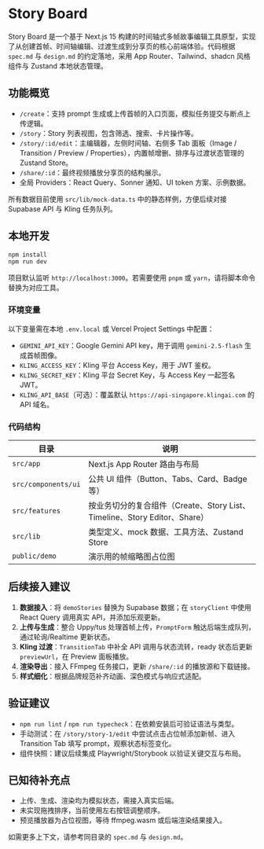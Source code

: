 # Story Board

Story Board 是一个基于 Next.js 15 构建的时间轴式多帧故事编辑工具原型，实现了从创建首帧、时间轴编辑、过渡生成到分享页的核心前端体验。代码根据 `spec.md` 与 `design.md` 的约定落地，采用 App Router、Tailwind、shadcn 风格组件与 Zustand 本地状态管理。

## 功能概览

- `/create`：支持 prompt 生成或上传首帧的入口页面，模拟任务提交与断点上传逻辑。
- `/story`：Story 列表视图，包含筛选、搜索、卡片操作等。
- `/story/:id/edit`：主编辑器，左侧时间轴、右侧多 Tab 面板（Image / Transition / Preview / Properties），内置帧增删、排序与过渡状态管理的 Zustand Store。
- `/share/:id`：最终视频播放分享页的结构展示。
- 全局 Providers：React Query、Sonner 通知、UI token 方案、示例数据。

所有数据目前使用 `src/lib/mock-data.ts` 中的静态样例，方便后续对接 Supabase API 与 Kling 任务队列。

## 本地开发

```bash
npm install
npm run dev
```

项目默认监听 `http://localhost:3000`。若需要使用 `pnpm` 或 `yarn`，请将脚本命令替换为对应工具。

### 环境变量

以下变量需在本地 `.env.local` 或 Vercel Project Settings 中配置：

- `GEMINI_API_KEY`：Google Gemini API key，用于调用 `gemini-2.5-flash` 生成首帧图像。
- `KLING_ACCESS_KEY`：Kling 平台 Access Key，用于 JWT 鉴权。
- `KLING_SECRET_KEY`：Kling 平台 Secret Key，与 Access Key 一起签名 JWT。
- `KLING_API_BASE`（可选）：覆盖默认 `https://api-singapore.klingai.com` 的 API 域名。

### 代码结构

| 目录 | 说明 |
| ---- | ---- |
| `src/app` | Next.js App Router 路由与布局 |
| `src/components/ui` | 公共 UI 组件（Button、Tabs、Card、Badge 等） |
| `src/features` | 按业务切分的复合组件（Create、Story List、Timeline、Story Editor、Share） |
| `src/lib` | 类型定义、mock 数据、工具方法、Zustand Store |
| `public/demo` | 演示用的帧缩略图占位图 |

## 后续接入建议

1. **数据接入**：将 `demoStories` 替换为 Supabase 数据；在 `storyClient` 中使用 React Query 调用真实 API，并添加乐观更新。
2. **上传与生成**：整合 Uppy/tus 处理首帧上传，`PromptForm` 触达后端生成队列，通过轮询/Realtime 更新状态。
3. **Kling 过渡**：`TransitionTab` 中补全 API 调用与状态流转，ready 状态后更新 `previewUrl`，在 Preview 面板播放。
4. **渲染导出**：接入 FFmpeg 任务接口，更新 `/share/:id` 的播放源和下载链接。
5. **样式细化**：根据品牌规范补齐动画、深色模式与响应式适配。

## 验证建议

- `npm run lint` / `npm run typecheck`：在依赖安装后可验证语法与类型。
- 手动测试：在 `/story/story-1/edit` 中尝试点击占位帧添加新帧、进入 Transition Tab 填写 prompt，观察状态标签变化。
- 组件快照：建议后续集成 Playwright/Storybook 以验证关键交互与布局。

## 已知待补充点

- 上传、生成、渲染均为模拟状态，需接入真实后端。
- 未实现拖拽排序，当前使用左右按钮调整顺序。
- 预览播放器为占位视图，等待 ffmpeg.wasm 或后端渲染结果接入。

如需更多上下文，请参考同目录的 `spec.md` 与 `design.md`。
